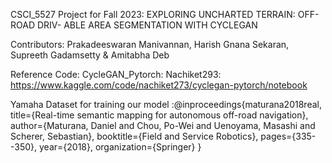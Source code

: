 CSCI_5527 Project for Fall 2023: EXPLORING UNCHARTED TERRAIN: OFF-ROAD DRIV-
ABLE AREA SEGMENTATION WITH CYCLEGAN

Contributors: Prakadeeswaran Manivannan, Harish Gnana Sekaran, Supreeth Gadamsetty & Amitabha Deb

Reference Code: CycleGAN_Pytorch: Nachiket293: https://www.kaggle.com/code/nachiket273/cyclegan-pytorch/notebook

Yamaha Dataset for training our model
:@inproceedings{maturana2018real,
  title={Real-time semantic mapping for autonomous off-road navigation},
  author={Maturana, Daniel and Chou, Po-Wei and Uenoyama, Masashi and Scherer, Sebastian},
  booktitle={Field and Service Robotics},
  pages={335--350},
  year={2018},
  organization={Springer}
}
